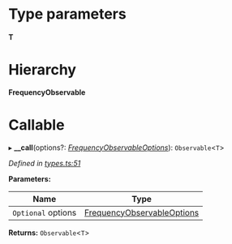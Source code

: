 

# Type parameters
#### T 
# Hierarchy

**FrequencyObservable**

# Callable
▸ **__call**(options?: *[FrequencyObservableOptions](_types_.frequencyobservableoptions.md)*): `Observable`<`T`>

*Defined in [types.ts:51](https://github.com/paritytech/js-libs/blob/397e610/packages/light.js/src/types.ts#L51)*

**Parameters:**

| Name | Type |
| ------ | ------ |
| `Optional` options | [FrequencyObservableOptions](_types_.frequencyobservableoptions.md) |

**Returns:** `Observable`<`T`>

